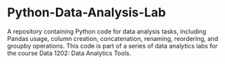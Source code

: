 # Python-Data-Analysis-Lab
A repository containing Python code for data analysis tasks, including Pandas usage, column creation, concatenation, renaming, reordering, and groupby operations. This code is part of a series of data analytics labs for the course Data 1202: Data Analytics Tools.
